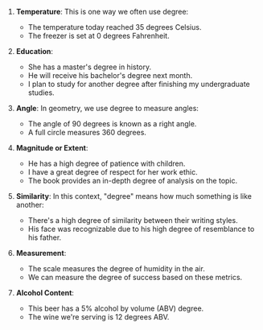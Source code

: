 1. **Temperature**: This is one way we often use degree:
   - The temperature today reached 35 degrees Celsius.
   - The freezer is set at 0 degrees Fahrenheit.

2. **Education**:
   - She has a master's degree in history.
   - He will receive his bachelor's degree next month.
   - I plan to study for another degree after finishing my undergraduate studies.

3. **Angle**: In geometry, we use degree to measure angles:
   - The angle of 90 degrees is known as a right angle.
   - A full circle measures 360 degrees.

4. **Magnitude or Extent**:
   - He has a high degree of patience with children.
   - I have a great degree of respect for her work ethic.
   - The book provides an in-depth degree of analysis on the topic.

5. **Similarity**: In this context, "degree" means how much something is like another:
   - There's a high degree of similarity between their writing styles.
   - His face was recognizable due to his high degree of resemblance to his father.

6. **Measurement**:
   - The scale measures the degree of humidity in the air.
   - We can measure the degree of success based on these metrics.

7. **Alcohol Content**:
   - This beer has a 5% alcohol by volume (ABV) degree.
   - The wine we're serving is 12 degrees ABV.